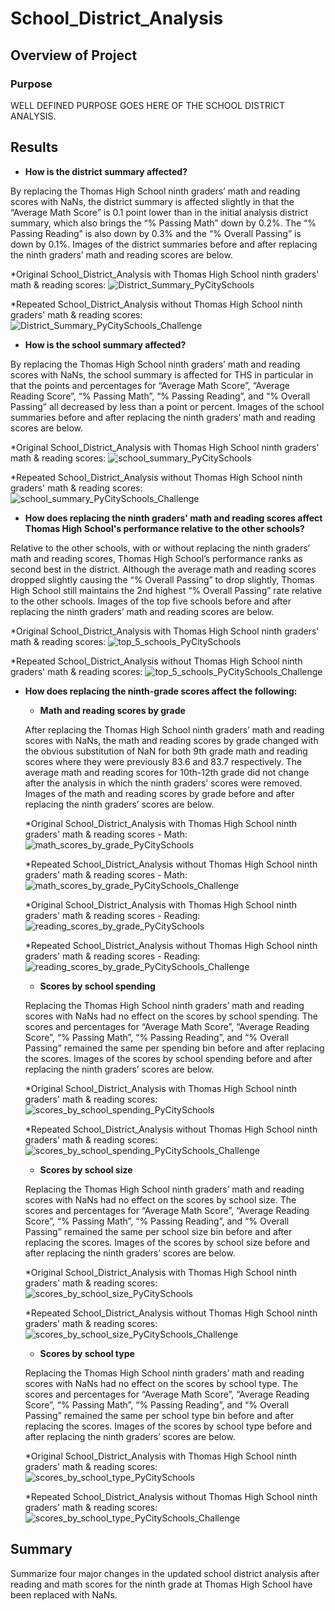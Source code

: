 # School_District_Analysis

## Overview of Project
### Purpose
WELL DEFINED PURPOSE GOES HERE OF THE SCHOOL DISTRICT ANALYSIS.

## Results

* **How is the district summary affected?**

By replacing the Thomas High School ninth graders’ math and reading scores with NaNs, the district summary is affected slightly in that the “Average Math Score” is 0.1 point lower than in the initial analysis district summary, which also brings the “% Passing Math” down by 0.2%. The “% Passing Reading” is also down by 0.3% and the “% Overall Passing” is down by 0.1%. Images of the district summaries before and after replacing the ninth graders’ math and reading scores are below.

*Original School_District_Analysis with Thomas High School ninth graders' math & reading scores:
![District_Summary_PyCitySchools](https://github.com/borkard/School_District_Analysis/blob/main/Resources/District_Summary_PyCitySchools.PNG)

*Repeated School_District_Analysis without Thomas High School ninth graders' math & reading scores:
![District_Summary_PyCitySchools_Challenge](https://github.com/borkard/School_District_Analysis/blob/main/Resources/District_Summary_PyCitySchools_Challenge.PNG)


* **How is the school summary affected?**

By replacing the Thomas High School ninth graders’ math and reading scores with NaNs, the school summary is affected for THS in particular in that the points and percentages for “Average Math Score”, “Average Reading Score”, “% Passing Math”, “% Passing Reading”, and “% Overall Passing” all decreased by less than a point or percent. Images of the school summaries before and after replacing the ninth graders’ math and reading scores are below.

*Original School_District_Analysis with Thomas High School ninth graders' math & reading scores:
![school_summary_PyCitySchools](https://github.com/borkard/School_District_Analysis/blob/main/Resources/school_summary_PyCitySchools.PNG)

*Repeated School_District_Analysis without Thomas High School ninth graders' math & reading scores:
![school_summary_PyCitySchools_Challenge](https://github.com/borkard/School_District_Analysis/blob/main/Resources/school_summary_PyCitySchools_Challenge.PNG)


* **How does replacing the ninth graders' math and reading scores affect Thomas High School's performance relative to the other schools?**

Relative to the other schools, with or without replacing the ninth graders’ math and reading scores, Thomas High School’s performance ranks as second best in the district. Although the average math and reading scores dropped slightly causing the “% Overall Passing” to drop slightly, Thomas High School still maintains the 2nd highest “% Overall Passing” rate relative to the other schools. Images of the top five schools before and after replacing the ninth graders’ math and reading scores are below.

*Original School_District_Analysis with Thomas High School ninth graders' math & reading scores:
![top_5_schools_PyCitySchools](https://github.com/borkard/School_District_Analysis/blob/main/Resources/top_5_schools_PyCitySchools.PNG)

*Repeated School_District_Analysis without Thomas High School ninth graders' math & reading scores:
![top_5_schools_PyCitySchools_Challenge](https://github.com/borkard/School_District_Analysis/blob/main/Resources/top_5_schools_PyCitySchools_Challenge.PNG)


* **How does replacing the ninth-grade scores affect the following:**

  * **Math and reading scores by grade**
  
  After replacing the Thomas High School ninth graders’ math and reading scores with NaNs, the math and reading scores by grade changed with the obvious substitution of NaN for   both 9th grade math and reading scores where they were previously 83.6 and 83.7 respectively. The average math and reading scores for 10th-12th grade did not change after the   analysis in which the ninth graders’ scores were removed. Images of the math and reading scores by grade before and after replacing the ninth graders’ scores are below.
  
     *Original School_District_Analysis with Thomas High School ninth graders' math & reading scores - Math:
     ![math_scores_by_grade_PyCitySchools](https://github.com/borkard/School_District_Analysis/blob/main/Resources/math_scores_by_grade_PyCitySchools.PNG)

     *Repeated School_District_Analysis without Thomas High School ninth graders' math & reading scores - Math:
     ![math_scores_by_grade_PyCitySchools_Challenge](https://github.com/borkard/School_District_Analysis/blob/main/Resources/math_scores_by_grade_PyCitySchools_Challenge.PNG)

     *Original School_District_Analysis with Thomas High School ninth graders' math & reading scores - Reading:
     ![reading_scores_by_grade_PyCitySchools](https://github.com/borkard/School_District_Analysis/blob/main/Resources/reading_scores_by_grade_PyCitySchools.PNG)

     *Repeated School_District_Analysis without Thomas High School ninth graders' math & reading scores - Reading:
     ![reading_scores_by_grade_PyCitySchools_Challenge](https://github.com/borkard/School_District_Analysis/blob/main/Resources/reading_scores_by_grade_PyCitySchools_Challenge.PNG)


  * **Scores by school spending**
  
  Replacing the Thomas High School ninth graders’ math and reading scores with NaNs had no effect on the scores by school spending. The scores and percentages for “Average Math   Score”, “Average Reading Score”, “% Passing Math”, “% Passing Reading”, and “% Overall Passing” remained the same per spending bin before and after replacing the scores.         Images of the scores by school spending before and after replacing the ninth graders’ scores are below.
  
     *Original School_District_Analysis with Thomas High School ninth graders' math & reading scores:
     ![scores_by_school_spending_PyCitySchools](https://github.com/borkard/School_District_Analysis/blob/main/Resources/scores_by_school_spending_PyCitySchools.PNG)

     *Repeated School_District_Analysis without Thomas High School ninth graders' math & reading scores:
     ![scores_by_school_spending_PyCitySchools_Challenge](https://github.com/borkard/School_District_Analysis/blob/main/Resources/scores_by_school_spending_PyCitySchools_Challenge.PNG)
  
  
  * **Scores by school size**
  
  Replacing the Thomas High School ninth graders’ math and reading scores with NaNs had no effect on the scores by school size. The scores and percentages for “Average Math       Score”, “Average Reading Score”, “% Passing Math”, “% Passing Reading”, and “% Overall Passing” remained the same per school size bin before and after replacing the scores.     Images of the scores by school size before and after replacing the ninth graders’ scores are below.
  
     *Original School_District_Analysis with Thomas High School ninth graders' math & reading scores:
     ![scores_by_school_size_PyCitySchools](https://github.com/borkard/School_District_Analysis/blob/main/Resources/scores_by_school_size_PyCitySchools.PNG)

     *Repeated School_District_Analysis without Thomas High School ninth graders' math & reading scores:
     ![scores_by_school_size_PyCitySchools_Challenge](https://github.com/borkard/School_District_Analysis/blob/main/Resources/scores_by_school_size_PyCitySchools_Challenge.PNG)
     
  
  * **Scores by school type**
  
  Replacing the Thomas High School ninth graders’ math and reading scores with NaNs had no effect on the scores by school type. The scores and percentages for “Average Math       Score”, “Average Reading Score”, “% Passing Math”, “% Passing Reading”, and “% Overall Passing” remained the same per school type bin before and after replacing the scores.     Images of the scores by school type before and after replacing the ninth graders’ scores are below.
  
     *Original School_District_Analysis with Thomas High School ninth graders' math & reading scores:
     ![scores_by_school_type_PyCitySchools](https://github.com/borkard/School_District_Analysis/blob/main/Resources/scores_by_school_type_PyCitySchools.PNG)

     *Repeated School_District_Analysis without Thomas High School ninth graders' math & reading scores:
     ![scores_by_school_type_PyCitySchools_Challenge](https://github.com/borkard/School_District_Analysis/blob/main/Resources/scores_by_school_type_PyCitySchools_Challenge.PNG)


## Summary
Summarize four major changes in the updated school district analysis after reading and math scores for the ninth grade at Thomas High School have been replaced with NaNs.
